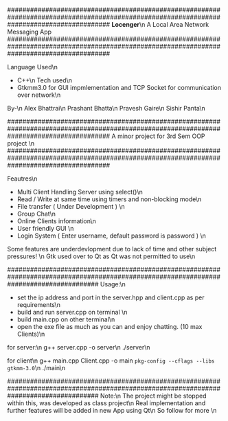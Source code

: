 ###########################################################################################################################################
                                                          <b>Locenger</b>\n
                                                    A Local Area Network Messaging App 
###########################################################################################################################################

Language Used\n
* C++\n
Tech used\n
* Gtkmm3.0 for GUI impmlementation and TCP Socket for communication over network\n

By-\n
Alex Bhattrai\n
Prashant Bhatta\n
Pravesh Gaire\n
Sishir Panta\n


###########################################################################################################################################
                                                   A minor project for 3rd Sem OOP project \n
###########################################################################################################################################

Feautres\n
* Multi Client Handling Server using select()\n
* Read / Write at same time using timers and non-blocking mode\n
* File transfer ( Under Development ) \n
* Group Chat\n
* Online Clients information\n
* User friendly GUI \n
* Login System ( Enter username, default password is password ) \n

Some features are underdevlopment due to lack of time and other subject pressures! \n
Gtk used over to Qt as Qt was not permitted to use\n


########################################################################################################################################
Usage:\n
* set the ip address and port in the server.hpp and client.cpp as per requirements\n
* build and run server.cpp on terminal \n
* build main.cpp on other terminal\n
* open the exe file as much as you can and enjoy chatting. (10 max Clients)\n

for server:\n
 g++ server.cpp -o server\n
 ./server\n
 
 for client\n
 g++ main.cpp Client.cpp -o main `pkg-config --cflags --libs gtkmm-3.0`\n
 ./main\n

########################################################################################################################################
Note:\n
The project might be stopped within this, was developed as class project\n
Real implementation and further features will be added in new App using Qt\n 
So follow for more \n

